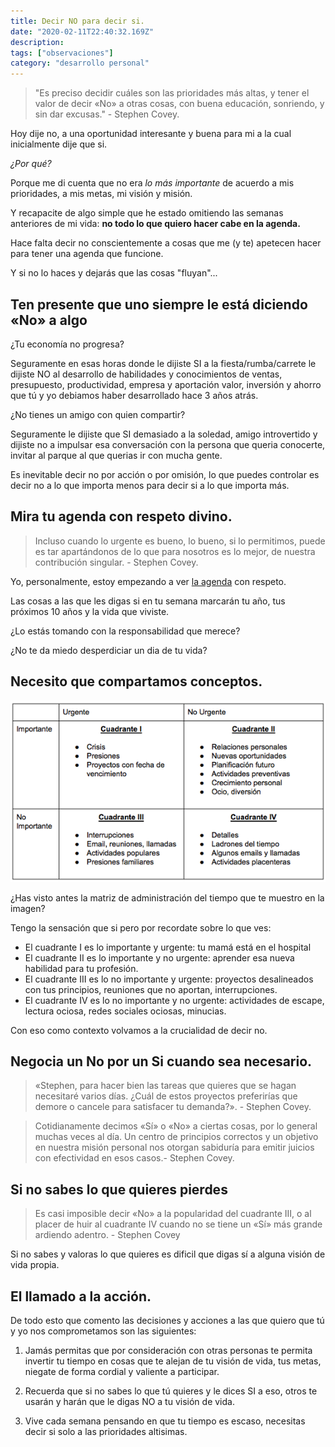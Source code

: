 ```yaml
---
title: Decir NO para decir si.
date: "2020-02-11T22:40:32.169Z"
description: 
tags: ["observaciones"]
category: "desarrollo personal"
---
```


> "Es preciso decidir cuáles son las prioridades más altas, y tener el valor de decir «No» a otras cosas, con buena educación, sonriendo, y sin dar excusas." - Stephen Covey.

Hoy dije no, a una oportunidad interesante y buena para mi  a la cual inicialmente dije que si.

_¿Por qué?_

Porque me di cuenta que no era _lo más importante_ de acuerdo a mis prioridades, a mis metas, mi visión y misión.

Y recapacite de algo simple que he estado omitiendo las semanas anteriores de mi vida: **no todo lo que quiero hacer cabe en la agenda.**

Hace falta decir no conscientemente a cosas que me (y te) apetecen hacer para tener una agenda que funcione.

Y si no lo haces y dejarás que las cosas "fluyan"...

## Ten presente que uno siempre le está diciendo «No» a algo

¿Tu economía no progresa? 

Seguramente en esas horas donde le dijiste SI a la fiesta/rumba/carrete le dijiste NO al desarrollo de habilidades y conocimientos de ventas, presupuesto, productividad, empresa y aportación valor, inversión y ahorro que tú y yo debiamos haber desarrollado hace 3 años atrás.

¿No tienes un amigo con quien compartir?

Seguramente le dijiste que SI demasiado a la soledad, amigo introvertido y dijiste no a impulsar esa conversación con la persona que queria conocerte, invitar al parque al que querias ir con mucha gente.

Es inevitable decir no por acción o por omisión, lo que puedes controlar es decir no a lo que importa menos para decir si a lo que importa más.

## Mira tu agenda con respeto divino.

>  Incluso cuando lo urgente es bueno, lo bueno, si lo permitimos, puede es tar apartándonos de lo que para nosotros es lo mejor, de nuestra contribución singular. - Stephen Covey.

Yo, personalmente, estoy empezando a ver [la agenda](/la-agenda-el-recurso-mas-importante/) con respeto.

Las cosas a las que les digas si en tu semana marcarán tu año, tus próximos 10 años y la vida que viviste. 

¿Lo estás tomando con la responsabilidad que merece? 

¿No te da miedo desperdiciar un dia de tu vida?

## Necesito que compartamos conceptos.

![Matriz de administración del tiempo de Stephen Covey](./matriz-stephen-covey.png)

¿Has visto antes la matriz de administración del tiempo que te muestro en la imagen?

Tengo la sensación que si pero por recordate sobre lo que ves:
- El cuadrante I es lo importante y urgente: tu mamá está en el hospital
- El cuadrante II es lo importante y no urgente: aprender esa nueva habilidad para tu profesión.
- El cuadrante III es lo no importante y urgente: proyectos desalineados con tus principios, reuniones que no aportan, interrupciones.
- El cuadrante IV es lo no importante y no urgente: actividades de escape, lectura ociosa, redes sociales ociosas, minucias.

Con eso como contexto volvamos a la crucialidad de decir no.

## Negocia un No por un Si cuando sea necesario.
>«Stephen, para hacer bien las tareas que quieres que se hagan necesitaré varios días. ¿Cuál de estos proyectos preferirías que demore o cancele para satisfacer tu demanda?». - Stephen Covey.

> Cotidianamente decimos «Sí» o «No» a ciertas cosas, por lo general muchas veces al día. Un centro de principios correctos y un objetivo en nuestra misión personal nos otorgan sabiduría para emitir juicios con efectividad en esos casos.- Stephen Covey.

## Si no sabes lo que quieres pierdes

> Es casi imposible decir «No» a la popularidad del cuadrante III, o al placer de huir al cuadrante IV cuando no se tiene un «Sí» más grande ardiendo adentro. - Stephen Covey 

Si no sabes y valoras lo que quieres es dificil que digas sí a alguna visión de vida propia.

## El llamado a la acción.

De todo esto que comento las decisiones y acciones a las que quiero que tú y yo nos comprometamos son las siguientes:

1. Jamás permitas que por consideración con otras personas te permita invertir tu tiempo en cosas que te alejan de tu visión de vida, tus metas, niegate de forma cordial y valiente a participar.

2. Recuerda que si no sabes lo que tú quieres y le dices SI a eso, otros te usarán y harán que le digas NO a tu visión de vida.

3. Vive cada semana pensando en que tu tiempo es escaso, necesitas decir si solo a las prioridades altisimas.
